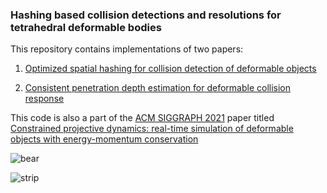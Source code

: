 ### Hashing based collision detections and resolutions for tetrahedral deformable bodies

This repository contains implementations of two papers:

 1. [Optimized spatial hashing for collision detection of deformable objects](https://matthias-research.github.io/pages/publications/tetraederCollision.pdf)


 2. [Consistent penetration depth estimation for deformable collision response](https://cg.informatik.uni-freiburg.de/publications/2004_VMV_penetrationDepth.pdf)

 This code is also a part of the [ACM SIGGRAPH 2021](https://www.google.com/search?client=safari&rls=en&q=ACM+SIGGRAPH+2021&ie=UTF-8&oe=UTF-8) paper titled [Constrained projective dynamics: real-time simulation of deformable objects with energy-momentum conservation](https://dl.acm.org/doi/abs/10.1145/3450626.3459878?casa_token=gdWYjIfObI0AAAAA:N5L_CBJZei-5VG6OGEeh96Q_9ffWpICrTaOyqKjy5xJ1oa_JUAehzXsUcr8OKf_HeTUbu-cGV4oJ8LM)


![bear](https://github.com/LEE-JAE-HYUN179/Spatial-hasing/assets/46246202/9fe280f0-2071-43b4-874e-807e52fdcbff)

![strip](https://github.com/LEE-JAE-HYUN179/Spatial-hasing/assets/46246202/06bbf3f2-c0cb-4517-80da-9234157d13b4)
